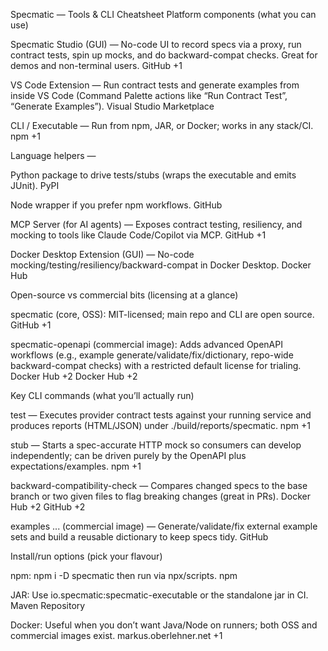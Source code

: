 Specmatic — Tools & CLI Cheatsheet
Platform components (what you can use)

Specmatic Studio (GUI) — No-code UI to record specs via a proxy, run contract tests, spin up mocks, and do backward-compat checks. Great for demos and non-terminal users. 
GitHub
+1

VS Code Extension — Run contract tests and generate examples from inside VS Code (Command Palette actions like “Run Contract Test”, “Generate Examples”). 
Visual Studio Marketplace

CLI / Executable — Run from npm, JAR, or Docker; works in any stack/CI. 
npm
+1

Language helpers —

Python package to drive tests/stubs (wraps the executable and emits JUnit). 
PyPI

Node wrapper if you prefer npm workflows. 
GitHub

MCP Server (for AI agents) — Exposes contract testing, resiliency, and mocking to tools like Claude Code/Copilot via MCP. 
GitHub
+1

Docker Desktop Extension (GUI) — No-code mocking/testing/resiliency/backward-compat in Docker Desktop. 
Docker Hub

Open-source vs commercial bits (licensing at a glance)

specmatic (core, OSS): MIT-licensed; main repo and CLI are open source. 
GitHub
+1

specmatic-openapi (commercial image): Adds advanced OpenAPI workflows (e.g., example generate/validate/fix/dictionary, repo-wide backward-compat checks) with a restricted default license for trialing. 
Docker Hub
+2
Docker Hub
+2

Key CLI commands (what you’ll actually run)

test — Executes provider contract tests against your running service and produces reports (HTML/JSON) under ./build/reports/specmatic. 
npm
+1

stub — Starts a spec-accurate HTTP mock so consumers can develop independently; can be driven purely by the OpenAPI plus expectations/examples. 
npm
+1

backward-compatibility-check — Compares changed specs to the base branch or two given files to flag breaking changes (great in PRs). 
Docker Hub
+2
GitHub
+2

examples ... (commercial image) — Generate/validate/fix external example sets and build a reusable dictionary to keep specs tidy. 
GitHub

Install/run options (pick your flavour)

npm: npm i -D specmatic then run via npx/scripts. 
npm

JAR: Use io.specmatic:specmatic-executable or the standalone jar in CI. 
Maven Repository

Docker: Useful when you don’t want Java/Node on runners; both OSS and commercial images exist. 
markus.oberlehner.net
+1

